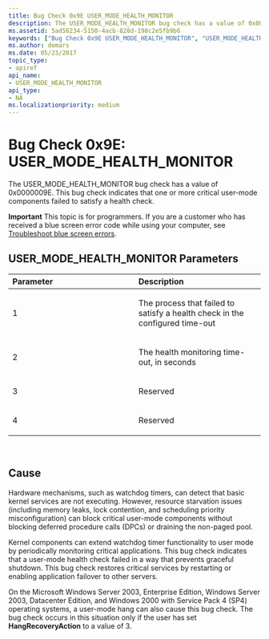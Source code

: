 ```yaml
---
title: Bug Check 0x9E USER_MODE_HEALTH_MONITOR
description: The USER_MODE_HEALTH_MONITOR bug check has a value of 0x0000009E. This bug check indicates that one or more critical user-mode components failed to satisfy a health check.
ms.assetid: 5ad56234-5150-4acb-828d-198c2e5fb9b6
keywords: ["Bug Check 0x9E USER_MODE_HEALTH_MONITOR", "USER_MODE_HEALTH_MONITOR"]
ms.author: domars
ms.date: 05/23/2017
topic_type:
- apiref
api_name:
- USER_MODE_HEALTH_MONITOR
api_type:
- NA
ms.localizationpriority: medium
---
```


# Bug Check 0x9E: USER\_MODE\_HEALTH\_MONITOR


The USER\_MODE\_HEALTH\_MONITOR bug check has a value of 0x0000009E. This bug check indicates that one or more critical user-mode components failed to satisfy a health check.

**Important** This topic is for programmers. If you are a customer who has received a blue screen error code while using your computer, see [Troubleshoot blue screen errors](http://windows.microsoft.com/windows-10/troubleshoot-blue-screen-errors).

## USER\_MODE\_HEALTH\_MONITOR Parameters


<table>
<colgroup>
<col width="50%" />
<col width="50%" />
</colgroup>
<thead>
<tr class="header">
<th align="left">Parameter</th>
<th align="left">Description</th>
</tr>
</thead>
<tbody>
<tr class="odd">
<td align="left"><p>1</p></td>
<td align="left"><p>The process that failed to satisfy a health check in the configured time-out</p></td>
</tr>
<tr class="even">
<td align="left"><p>2</p></td>
<td align="left"><p>The health monitoring time-out, in seconds</p></td>
</tr>
<tr class="odd">
<td align="left"><p>3</p></td>
<td align="left"><p>Reserved</p></td>
</tr>
<tr class="even">
<td align="left"><p>4</p></td>
<td align="left"><p>Reserved</p></td>
</tr>
</tbody>
</table>

 

Cause
-----

Hardware mechanisms, such as watchdog timers, can detect that basic kernel services are not executing. However, resource starvation issues (including memory leaks, lock contention, and scheduling priority misconfiguration) can block critical user-mode components without blocking deferred procedure calls (DPCs) or draining the non-paged pool.

Kernel components can extend watchdog timer functionality to user mode by periodically monitoring critical applications. This bug check indicates that a user-mode health check failed in a way that prevents graceful shutdown. This bug check restores critical services by restarting or enabling application failover to other servers.

On the Microsoft Windows Server 2003, Enterprise Edition, Windows Server 2003, Datacenter Edition, and Windows 2000 with Service Pack 4 (SP4) operating systems, a user-mode hang can also cause this bug check. The bug check occurs in this situation only if the user has set **HangRecoveryAction** to a value of 3.

 

 




